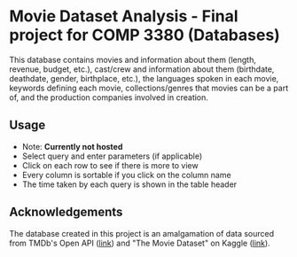 # Movie Dataset Analysis - Final project for COMP 3380 (Databases)
This database contains movies and information about them (length, revenue, budget, etc.), cast/crew and information about them (birthdate, deathdate, gender, birthplace, etc.), the languages spoken in each movie, keywords defining each movie, collections/genres that movies can be a part of, and the production companies involved in creation.

## Usage
- Note: **Currently not hosted**
- Select query and enter parameters (if applicable)
- Click on each row to see if there is more to view
- Every column is sortable if you click on the column name
- The time taken by each query is shown in the table header

## Acknowledgements
The database created in this project is an amalgamation of data sourced from TMDb's Open API ([link](https://www.themoviedb.org/documentation/api)) and "The Movie Dataset" on Kaggle ([link](https://www.kaggle.com/datasets/rounakbanik/the-movies-dataset)).
